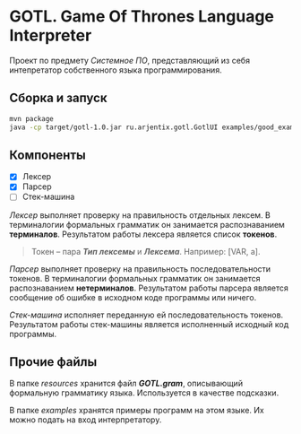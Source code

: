 # GOTL. Game Of Thrones Language Interpreter

Проект по предмету *Системное ПО*, представляющий из себя интепретатор собственного языка программирования.

## Сборка и запуск

```bash
mvn package
java -cp target/gotl-1.0.jar ru.arjentix.gotl.GotlUI examples/good_example.gotl
```

## Компоненты

- [x] Лексер
- [x] Парсер
- [ ] Стек-машина

*Лексер* выполняет проверку на правильность отдельных лексем. В терминалогии формальных грамматик он занимается распознаванием **терминалов**. Результатом работы лексера является список **токенов**.

> Токен – пара ***Тип лексемы*** и ***Лексема***. Например: [VAR, a].

*Парсер* выполняет проверку на правильность последовательности токенов. В терминалогии формальных грамматик он занимается распознаванием **нетерминалов**. Результатом работы парсера является сообщение об ошибке в исходном коде программы или ничего.

*Стек-машина* исполняет переданную ей последовательность токенов. Результатом работы стек-машины является исполненный исходный код программы.

## Прочие файлы

В папке *resources* хранится файл ***GOTL.gram***, описывающий формальную грамматику языка. Используется в качестве подсказки.

В папке *examples* хранятся примеры программ на этом языке. Их можно подать на вход интерпретатору.